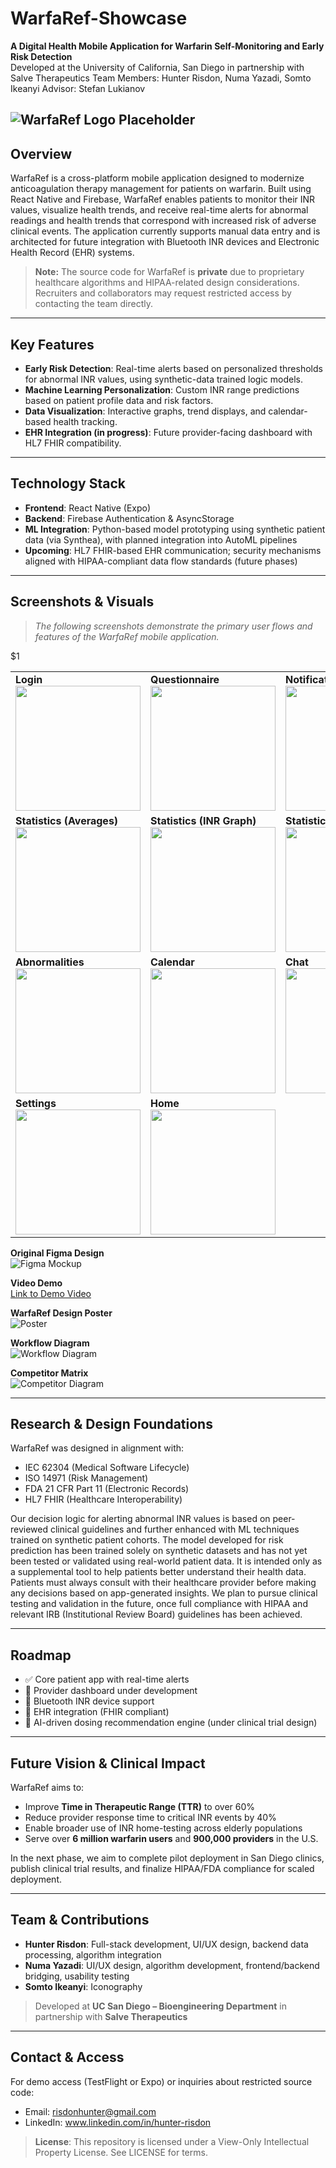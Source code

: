 # WarfaRef-Showcase

**A Digital Health Mobile Application for Warfarin Self-Monitoring and Early Risk Detection**  
Developed at the University of California, San Diego in partnership with Salve Therapeutics 
Team Members: Hunter Risdon, Numa Yazadi, Somto Ikeanyi
Advisor: Stefan Lukianov

![WarfaRef Logo Placeholder](images/warfaref-icon.png)
---

## Overview
WarfaRef is a cross-platform mobile application designed to modernize anticoagulation therapy management for patients on warfarin. Built using React Native and Firebase, WarfaRef enables patients to monitor their INR values, visualize health trends, and receive real-time alerts for abnormal readings and health trends that correspond with increased risk of adverse clinical events. The application currently supports manual data entry and is architected for future integration with Bluetooth INR devices and Electronic Health Record (EHR) systems.

> **Note:** The source code for WarfaRef is **private** due to proprietary healthcare algorithms and HIPAA-related design considerations. Recruiters and collaborators may request restricted access by contacting the team directly.

---

## Key Features
- **Early Risk Detection**: Real-time alerts based on personalized thresholds for abnormal INR values, using synthetic-data trained logic models.
- **Machine Learning Personalization**: Custom INR range predictions based on patient profile data and risk factors.
- **Data Visualization**: Interactive graphs, trend displays, and calendar-based health tracking.
- **EHR Integration (in progress)**: Future provider-facing dashboard with HL7 FHIR compatibility.

---

## Technology Stack
- **Frontend**: React Native (Expo)
- **Backend**: Firebase Authentication & AsyncStorage
- **ML Integration**: Python-based model prototyping using synthetic patient data (via Synthea), with planned integration into AutoML pipelines
- **Upcoming**: HL7 FHIR-based EHR communication; security mechanisms aligned with HIPAA-compliant data flow standards (future phases)

---

## Screenshots & Visuals
> _The following screenshots demonstrate the primary user flows and features of the WarfaRef mobile application._

<table>
  <tr>
    <td><strong>Login</strong><br><img src="images/login-screen.png" width="200"/></td>
    $1
    <td><strong>Questionnaire</strong><br><img src="images/questionnaire-screen.png" width="200"/></td>
    <td><strong>Notifications</strong><br><img src="images/notification-list.png" width="200"/></td>
  </tr>
  <tr>
    <td><strong>Statistics (Averages)</strong><br><img src="images/statistics-averages.png" width="200"/></td>
    <td><strong>Statistics (INR Graph)</strong><br><img src="images/statistics-graph-inr.png" width="200"/></td>
    <td><strong>Statistics (All Graphs)</strong><br><img src="images/statistics-graph-full.png" width="200"/></td>
  </tr>
  <tr>
    <td><strong>Abnormalities</strong><br><img src="images/statistics-abnormalities.png" width="200"/></td>
    <td><strong>Calendar</strong><br><img src="images/calendar-screen.png" width="200"/></td>
    <td><strong>Chat</strong><br><img src="images/chat-screen.png" width="200"/></td>
  </tr>
  <tr>
    <td><strong>Settings</strong><br><img src="images/settings-screen.png" width="200"/></td>
    <td><strong>Home</strong><br><img src="images/home-screen.png" width="200"/></td>
  </tr>
</table>

**Original Figma Design**  
![Figma Mockup](images/figma-design.png)

**Video Demo**  
[Link to Demo Video](videos/demo-link.mp4)

**WarfaRef Design Poster**  
![Poster](images/warfaref-poster.png)

**Workflow Diagram**  
![Workflow Diagram](images/workflow-diagram.png)

**Competitor Matrix**  
![Competitor Diagram](images/competitor-diagram.png)

---

## Research & Design Foundations
WarfaRef was designed in alignment with:
- IEC 62304 (Medical Software Lifecycle)
- ISO 14971 (Risk Management)
- FDA 21 CFR Part 11 (Electronic Records)
- HL7 FHIR (Healthcare Interoperability)

Our decision logic for alerting abnormal INR values is based on peer-reviewed clinical guidelines and further enhanced with ML techniques trained on synthetic patient cohorts. The model developed for risk prediction has been trained solely on synthetic datasets and has not yet been tested or validated using real-world patient data. It is intended only as a supplemental tool to help patients better understand their health data. Patients must always consult with their healthcare provider before making any decisions based on app-generated insights. We plan to pursue clinical testing and validation in the future, once full compliance with HIPAA and relevant IRB (Institutional Review Board) guidelines has been achieved.

---

## Roadmap
- ✅ Core patient app with real-time alerts
- 🔄 Provider dashboard under development
- 🔄 Bluetooth INR device support
- 🔄 EHR integration (FHIR compliant)
- 🔄 AI-driven dosing recommendation engine (under clinical trial design)

---

## Future Vision & Clinical Impact
WarfaRef aims to:
- Improve **Time in Therapeutic Range (TTR)** to over 60%
- Reduce provider response time to critical INR events by 40%
- Enable broader use of INR home-testing across elderly populations
- Serve over **6 million warfarin users** and **900,000 providers** in the U.S.

In the next phase, we aim to complete pilot deployment in San Diego clinics, publish clinical trial results, and finalize HIPAA/FDA compliance for scaled deployment.

---

## Team & Contributions
- **Hunter Risdon**: Full-stack development, UI/UX design, backend data processing, algorithm integration
- **Numa Yazadi**: UI/UX design, algorithm development, frontend/backend bridging, usability testing
- **Somto Ikeanyi**: Iconography

> Developed at **UC San Diego – Bioengineering Department** in partnership with **Salve Therapeutics**

---

## Contact & Access
For demo access (TestFlight or Expo) or inquiries about restricted source code:
- Email: risdonhunter@gmail.com  
- LinkedIn: www.linkedin.com/in/hunter-risdon  

> **License**: This repository is licensed under a View-Only Intellectual Property License. See LICENSE for terms.
